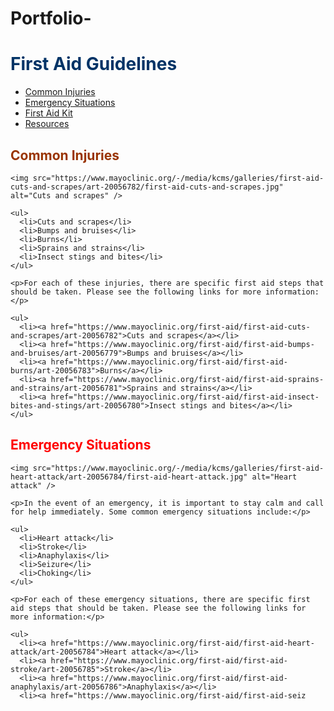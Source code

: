 # Portfolio-
<!DOCTYPE html>
<html>
<head>
  <title>First Aid Guidelines</title>
  <link rel="stylesheet" href="style.css">
</head>
<body>
  <h1 class="main-heading" style="color: #003366;">First Aid Guidelines</h1>

  <nav>
    <ul>
      <li><a href="#common-injuries">Common Injuries</a></li>
      <li><a href="#emergency-situations">Emergency Situations</a></li>
      <li><a href="#first-aid-kit">First Aid Kit</a></li>
      <li><a href="#resources">Resources</a></li>
    </ul>
  </nav>

  <section id="common-injuries">
    <h2 style="color: #993300;">Common Injuries</h2>

    <img src="https://www.mayoclinic.org/-/media/kcms/galleries/first-aid-cuts-and-scrapes/art-20056782/first-aid-cuts-and-scrapes.jpg" alt="Cuts and scrapes" />

    <ul>
      <li>Cuts and scrapes</li>
      <li>Bumps and bruises</li>
      <li>Burns</li>
      <li>Sprains and strains</li>
      <li>Insect stings and bites</li>
    </ul>

    <p>For each of these injuries, there are specific first aid steps that should be taken. Please see the following links for more information:</p>

    <ul>
      <li><a href="https://www.mayoclinic.org/first-aid/first-aid-cuts-and-scrapes/art-20056782">Cuts and scrapes</a></li>
      <li><a href="https://www.mayoclinic.org/first-aid/first-aid-bumps-and-bruises/art-20056779">Bumps and bruises</a></li>
      <li><a href="https://www.mayoclinic.org/first-aid/first-aid-burns/art-20056783">Burns</a></li>
      <li><a href="https://www.mayoclinic.org/first-aid/first-aid-sprains-and-strains/art-20056781">Sprains and strains</a></li>
      <li><a href="https://www.mayoclinic.org/first-aid/first-aid-insect-bites-and-stings/art-20056780">Insect stings and bites</a></li>
    </ul>
  </section>

  <section id="emergency-situations">
    <h2 style="color: #FF0000;">Emergency Situations</h2>

    <img src="https://www.mayoclinic.org/-/media/kcms/galleries/first-aid-heart-attack/art-20056784/first-aid-heart-attack.jpg" alt="Heart attack" />

    <p>In the event of an emergency, it is important to stay calm and call for help immediately. Some common emergency situations include:</p>

    <ul>
      <li>Heart attack</li>
      <li>Stroke</li>
      <li>Anaphylaxis</li>
      <li>Seizure</li>
      <li>Choking</li>
    </ul>

    <p>For each of these emergency situations, there are specific first aid steps that should be taken. Please see the following links for more information:</p>

    <ul>
      <li><a href="https://www.mayoclinic.org/first-aid/first-aid-heart-attack/art-20056784">Heart attack</a></li>
      <li><a href="https://www.mayoclinic.org/first-aid/first-aid-stroke/art-20056785">Stroke</a></li>
      <li><a href="https://www.mayoclinic.org/first-aid/first-aid-anaphylaxis/art-20056786">Anaphylaxis</a></li>
      <li><a href="https://www.mayoclinic.org/first-aid/first-aid-seiz
